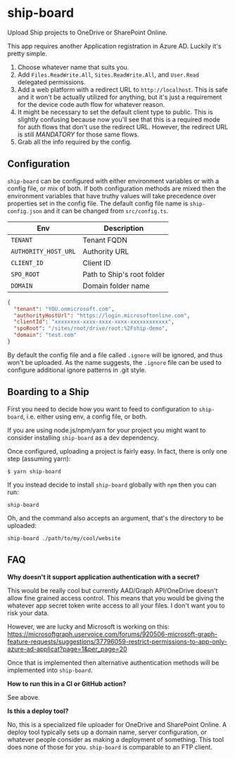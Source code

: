 ship-board
==========

Upload Ship projects to OneDrive or SharePoint Online.

This app requires another Application registration in Azure AD. Luckily it's
pretty simple.

1. Choose whatever name that suits you.
2. Add `Files.ReadWrite.All`, `Sites.ReadWrite.All`, and `User.Read` delegated
   permissions.
3. Add a web platform with a redirect URL to `http://localhost`. This is safe
   and it won't be actually utilized for anything, but it's just a requirement
   for the device code auth flow for whatever reason.
4. It might be necessary to set the default client type to public. This is
   slightly confusing because now you'll see that this is a required mode for
   auth flows that don't use the redirect URL. However, the redirect URL is
   still *MANDATORY* for those same flows.
5. Grab all the info required by the config.


Configuration
-------------

`ship-board` can be configured with either environment variables or with a config
file, or mix of both. If both configuration methods are mixed then the environment
variables that have truthy values will take precedence over properties set in
the config file. The default config file name is `ship-config.json` and it can be
changed from `src/config.ts`.

| Env                   | Description                   |
|-----------------------|-------------------------------|
| `TENANT`              | Tenant FQDN                   |
| `AUTHORITY_HOST_URL`  | Authority URL                 |
| `CLIENT_ID`           | Client ID	                    |
| `SPO_ROOT`            | Path to Ship's root folder    |
| `DOMAIN`			    | Domain folder name            |

```json
{
  "tenant": "YOU.onmicrosoft.com",
  "authorityHostUrl": "https://login.microsoftonline.com",
  "clientId": "xxxxxxxx-xxxx-xxxx-xxxx-xxxxxxxxxxxx",
  "spoRoot": "/sites/root/drive/root:%2Fship-demo",
  "domain": "test.com"
}
```

By default the config file and a file called `.ignore` will be ignored, and thus
won't be uploaded. As the name suggests, the `.ignore` file can be used to
configure additional ignore patterns in .git style.


Boarding to a Ship
------------------

First you need to decide how you want to feed to configuration to
`ship-board`, i.e. either using env, a config file, or both.

If you are using node.js/npm/yarn for your project you might want to consider
installing `ship-board` as a dev dependency.

Once configured, uploading a project is fairly easy. In fact, there is only one
step (assuming yarn):

```
$ yarn ship-board
```

If you instead decide to install `ship-board` globally with `npm` then you can
run:

```
ship-board
```

Oh, and the command also accepts an argument, that's the directory to be
uploaded:

```
ship-board ./path/to/my/cool/website
```


FAQ
---

**Why doesn't it support application authentication with a secret?**

This would be really cool but currently AAD/Graph API/OneDrive doesn't allow
fine grained access control. This means that you would be giving the whatever
app secret token write access to all your files. I don't want you to risk your
data.

However, we are lucky and Microsoft is working on this:
https://microsoftgraph.uservoice.com/forums/920506-microsoft-graph-feature-requests/suggestions/37796059-restrict-permissions-to-app-only-azure-ad-applicat?page=1&per_page=20

Once that is implemented then alternative authentication methods will be
implemented into `ship-board`.

**How to run this in a CI or GitHub action?**

See above.

**Is this a deploy tool?**

No, this is a specialized file uploader for OneDrive and SharePoint Online. A
deploy tool typically sets up a domain name, server configuration, or whatever
people consider as making a deployment of something. This tool does none of those
for you. `ship-board` is comparable to an FTP client.
